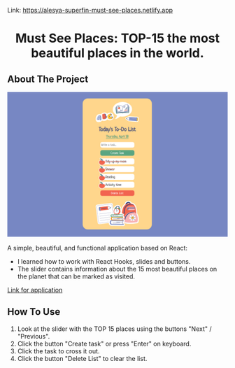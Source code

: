 Link: https://alesya-superfin-must-see-places.netlify.app

<h1 align="center">Must See Places: TOP-15 the most beautiful places in the world. </h1>

<!-- ABOUT THE PROJECT -->
## About The Project

![Product Name Screen Shot](https://github.com/AlesyaSuperfin/To-do-list/blob/main/src/toDoList.jpg)

A simple, beautiful, and functional application based on React:

* I learned how to work with React Hooks, slides and buttons.
* The slider contains information about the 15 most beautiful places on the planet that can be marked as visited.

[Link for application](https://silly-trifle-597836.netlify.app/)

<!-- HOW TO USE -->
## How To Use

1. Look at the slider with the TOP 15 places using the buttons "Next" / "Previous".
2. Click the button "Create task" or press "Enter" on keyboard.
3. Click the task to cross it out.
4. Click the button "Delete List" to clear the list.
